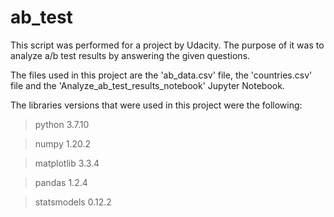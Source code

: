 # ab_test
This script was performed for a project by Udacity. The purpose of it was to analyze a/b test results by answering the given questions.

The files used in this project are the 'ab_data.csv' file, the 'countries.csv' file and the 'Analyze_ab_test_results_notebook' Jupyter Notebook.

The libraries versions that were used in this project were the following:
> python      3.7.10

> numpy       1.20.2

> matplotlib  3.3.4

> pandas      1.2.4

> statsmodels 0.12.2
